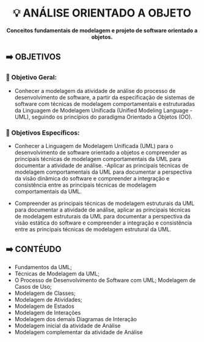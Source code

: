 <div align="center">

# 💡 ANÁLISE ORIENTADO A OBJETO

**Conceitos fundamentais de modelagem e projeto de software orientado a objetos.**
</div>

## ➡️ OBJETIVOS

### 📍 Objetivo Geral:

- Conhecer a modelagem da atividade de análise do processo de desenvolvimento de software, a partir da especificação
de sistemas de software com técnicas de modelagem comportamentais e estruturadas da Linguagem de Modelagem
Unificada (Unified Modeling Language - UML), seguindo os princípios do paradigma Orientado a Objetos (OO). 

### 📍 Objetivos Específicos:

- Conhecer a Linguagem de Modelagem Unificada (UML) para o desenvolvimento de software orientado a objetos e
compreender as principais técnicas de modelagem comportamentais da UML para documentar a atividade de análise.
-Aplicar as principais técnicas de modelagem comportamentais da UML para documentar a perspectiva da visão dinâmica
do software e compreender a integração e consistência entre as principais técnicas de modelagem comportamentais da
UML.

- Compreender as principais técnicas de modelagem estruturais da UML para documentar a atividade de análise, aplicar
as principais técnicas de modelagem estruturais da UML para documentar a perspectiva da visão estática do software e
compreender a integração e consistência entre as principais técnicas de modelagem estrutural da UML.

## ➡️ CONTÉUDO 

- Fundamentos da UML;
- Técnicas de Modelagem da UML;
- O Processo de Desenvolvimento de Software com UML;
 Modelagem de Casos de Uso;
- Modelagem de Classes;
- Modelagem de Atividades;
- Modelagem de Estados
- Modelagem de Interações
- Modelagem dos demais Diagramas de Interação
- Modelagem inicial da atividade de Análise
- Modelagem complementar da atividade de Análise



